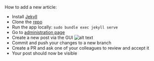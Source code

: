How to add a new article:

* Install [Jekyll](https://jekyllrb.com/docs/installation/)
* Clone the [repo](https://github.com/TeoChirileanu/teochirileanu.github.io.git)
* Run the app locally: `sudo bundle exec jekyll serve`
* Go to [administration page](http://localhost:4000/admin/collections/posts/)
* Create a new post via the GUI
![alt text](https://i.ibb.co/kKYrFtJ/Capture.jpg "Jekyll GUI")
* Commit and push your changes to a new branch
* Create a PR and ask one of your colleagues to review and accept it
* Your post should now be visible
